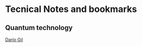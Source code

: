 # Tecnical Notes and bookmarks

## Quantum technology

[Darío Gil](https://www.expansion.com/economia-digital/protagonistas/2019/01/16/5c3f2873ca4741cc768b457a.html)
